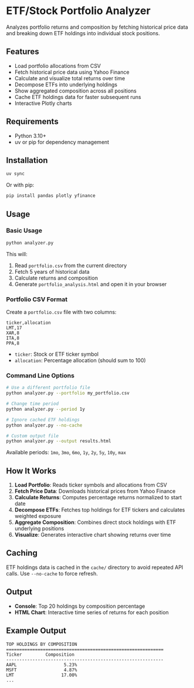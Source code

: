 # ETF/Stock Portfolio Analyzer

Analyzes portfolio returns and composition by fetching historical price data and breaking down ETF holdings into individual stock positions.

## Features

- Load portfolio allocations from CSV
- Fetch historical price data using Yahoo Finance
- Calculate and visualize total returns over time
- Decompose ETFs into underlying holdings
- Show aggregated composition across all positions
- Cache ETF holdings data for faster subsequent runs
- Interactive Plotly charts

## Requirements

- Python 3.10+
- uv or pip for dependency management

## Installation

```bash
uv sync
```

Or with pip:

```bash
pip install pandas plotly yfinance
```

## Usage

### Basic Usage

```bash
python analyzer.py
```

This will:
1. Read `portfolio.csv` from the current directory
2. Fetch 5 years of historical data
3. Calculate returns and composition
4. Generate `portfolio_analysis.html` and open it in your browser

### Portfolio CSV Format

Create a `portfolio.csv` file with two columns:

```csv
ticker,allocation
LMT,17
XAR,8
ITA,8
PPA,8
```

- `ticker`: Stock or ETF ticker symbol
- `allocation`: Percentage allocation (should sum to 100)

### Command Line Options

```bash
# Use a different portfolio file
python analyzer.py --portfolio my_portfolio.csv

# Change time period
python analyzer.py --period 1y

# Ignore cached ETF holdings
python analyzer.py --no-cache

# Custom output file
python analyzer.py --output results.html
```

Available periods: `1mo`, `3mo`, `6mo`, `1y`, `2y`, `5y`, `10y`, `max`

## How It Works

1. **Load Portfolio**: Reads ticker symbols and allocations from CSV
2. **Fetch Price Data**: Downloads historical prices from Yahoo Finance
3. **Calculate Returns**: Computes percentage returns normalized to start date
4. **Decompose ETFs**: Fetches top holdings for ETF tickers and calculates weighted exposure
5. **Aggregate Composition**: Combines direct stock holdings with ETF underlying positions
6. **Visualize**: Generates interactive chart showing returns over time

## Caching

ETF holdings data is cached in the `cache/` directory to avoid repeated API calls. Use `--no-cache` to force refresh.

## Output

- **Console**: Top 20 holdings by composition percentage
- **HTML Chart**: Interactive time series of returns for each position

## Example Output

```
TOP HOLDINGS BY COMPOSITION
============================================================
Ticker         Composition
------------------------------------------------------------
AAPL                  5.23%
MSFT                  4.87%
LMT                  17.00%
...
```
